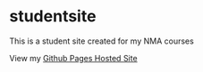 # studentsite
This is a student site created for my NMA courses

View my [Github Pages Hosted Site](https://mbagolor.github.io/studentsite/)

